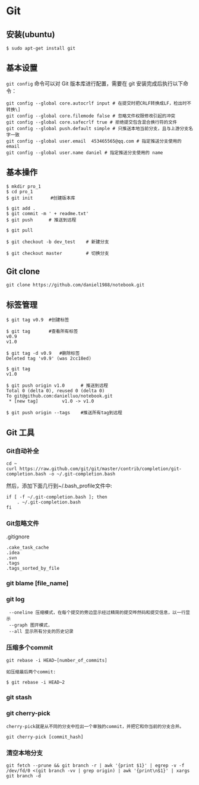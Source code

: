 # Git

## 安装(ubuntu)
```
$ sudo apt-get install git
```

## 基本设置

`git config` 命令可以对 Git 版本库进行配置，需要在 git 安装完成后执行以下命令：

    git config --global core.autocrlf input # 在提交时把CRLF转换成LF，检出时不转换\]
    git config --global core.filemode false # 忽略文件权限修改引起的冲突
    git config --global core.safecrlf true # 拒绝提交包含混合换行符的文件
    git config --global push.default simple # 只推送本地当前分支，且与上游分支名字一致
    git config --global user.email  453465565@qq.com # 指定推送分支使用的 email
    git config --global user.name daniel # 指定推送分支使用的 name

## 基本操作

```
$ mkdir pro_1
$ cd pro_1
$ git init　　　　#创建版本库

$ git add .
$ git commit -m ' + readme.txt'
$ git push      # 推送到远程

$ git pull

$ git checkout -b dev_test    # 新建分支

$ git checkout master         # 切换分支

```

## Git clone

`git clone https://github.com/daniel1988/notebook.git`

## 标签管理

```
$ git tag v0.9  #创建标签

$ git tag       #查看所有标签
v0.9
v1.0

$ git tag -d v0.9   #删除标签
Deleted tag 'v0.9' (was 2cc18ed)

$ git tag
v1.0

$ git push origin v1.0      # 推送到远程
Total 0 (delta 0), reused 0 (delta 0)
To git@github.com:danielluo/notebook.git
 * [new tag]         v1.0 -> v1.0

$ git push origin --tags    #推送所有tag到远程

```


## Git 工具

### Git自动补全

```
cd ~
curl https://raw.github.com/git/git/master/contrib/completion/git-completion.bash -o ~/.git-completion.bash

```
然后，添加下面几行到~/.bash_profile文件中:
```
if [ -f ~/.git-completion.bash ]; then
    . ~/.git-completion.bash
fi
```

### Git忽略文件

.gitignore
```
.cake_task_cache
.idea
.svn
.tags
.tags_sorted_by_file
```

### git blame [file_name]

### git log
```
 --oneline 压缩模式，在每个提交的旁边显示经过精简的提交哗然码和提交信息，以一行显示
 --graph 图开模式，
 --all 显示所有分支的历史记录
```

### 压缩多个commit

`git rebase -i HEAD~[number_of_commits]`

    如压缩最后两个commit:
```
$ git rebase -i HEAD~2
```

### git stash

### git cherry-pick
    cherry-pick就是从不同的分支中捡出一个单独的commit，并把它和你当前的分支合并。
`git cherry-pick [commit_hash]`


### 清空本地分支
```
git fetch --prune && git branch -r | awk '{print $1}' | egrep -v -f /dev/fd/0 <(git branch -vv | grep origin) | awk '{print\n$1}' | xargs git branch -d
```
